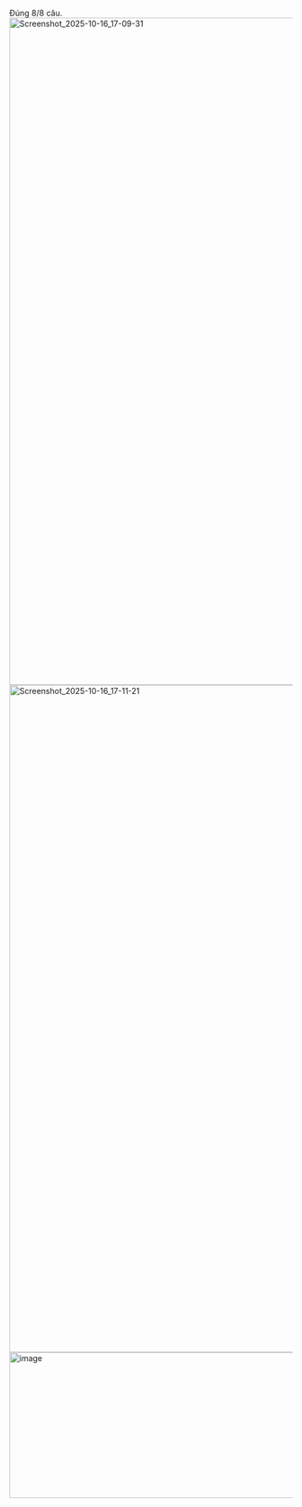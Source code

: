 Đúng 8/8 câu.
<img width="2390" height="1186" alt="Screenshot_2025-10-16_17-09-31" src="https://github.com/user-attachments/assets/ac5fb8f4-d36f-4bfd-b904-d7d78d427400" />
<img width="2390" height="1186" alt="Screenshot_2025-10-16_17-11-21" src="https://github.com/user-attachments/assets/0adf9303-9941-4d3e-9a23-40ee48aaee45" />
<img width="1749" height="259" alt="image" src="https://github.com/user-attachments/assets/d1951fac-51a5-4d4f-82eb-8e80a8131cad" />

